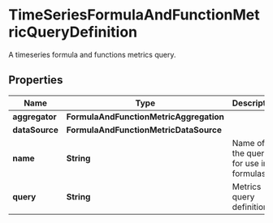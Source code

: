 

# TimeSeriesFormulaAndFunctionMetricQueryDefinition

A timeseries formula and functions metrics query.
## Properties

Name | Type | Description | Notes
------------ | ------------- | ------------- | -------------
**aggregator** | **FormulaAndFunctionMetricAggregation** |  |  [optional]
**dataSource** | **FormulaAndFunctionMetricDataSource** |  | 
**name** | **String** | Name of the query for use in formulas. |  [optional]
**query** | **String** | Metrics query definition. | 




